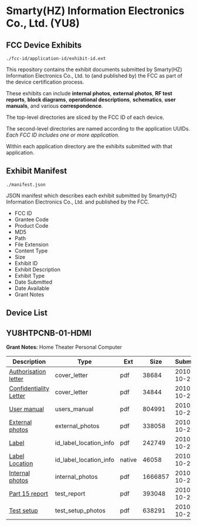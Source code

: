 # Smarty(HZ) Information Electronics Co., Ltd. (YU8)
## FCC Device Exhibits

```
./fcc-id/application-id/exhibit-id.ext
```

This repository contains the exhibit documents submitted by Smarty(HZ) Information Electronics Co., Ltd. to (and published by) the FCC as part of the device certification process.

These exhibits can include **internal photos**, **external photos**, **RF test reports**, **block diagrams**, **operational descriptions**, **schematics**, **user manuals**, and various **correspondence**.

The top-level directories are sliced by the FCC ID of each device.

The second-level directories are named according to the application UUIDs. *Each FCC ID includes one or more application.*

Within each application directory are the exhibits submitted with that application. 

## Exhibit Manifest

```
./manifest.json
```

JSON manifest which describes each exhibit submitted by Smarty(HZ) Information Electronics Co., Ltd. and published by the FCC.

- FCC ID
- Grantee Code
- Product Code
- MD5
- Path
- File Extension
- Content Type
- Size
- Exhibit ID
- Exhibit Description
- Exhibit Type
- Date Submitted
- Date Available
- Grant Notes

## Device List
## YU8HTPCNB-01-HDMI
**Grant Notes:** Home Theater Personal Computer

| Description | Type | Ext | Size | Submitted | Available |
| ----------- | ---- | --- | ---- | --------- | --------- |
| [Authorisation letter](YU8HTPCNB-01-HDMI/f59ac3b7962cc51f5e1a6d384f187f37/1368380.pdf) | cover_letter | pdf | 38684 | 2010-10-29 | 2010-10-29 |
| [Confidentiality Letter](YU8HTPCNB-01-HDMI/f59ac3b7962cc51f5e1a6d384f187f37/1368381.pdf) | cover_letter | pdf | 34844 | 2010-10-29 | 2010-10-29 |
| [User manual](YU8HTPCNB-01-HDMI/f59ac3b7962cc51f5e1a6d384f187f37/1368382.pdf) | users_manual | pdf | 804991 | 2010-10-29 | 2010-10-29 |
| [External photos](YU8HTPCNB-01-HDMI/f59ac3b7962cc51f5e1a6d384f187f37/1368372.pdf) | external_photos | pdf | 338058 | 2010-10-29 | 2010-10-29 |
| [Label](YU8HTPCNB-01-HDMI/f59ac3b7962cc51f5e1a6d384f187f37/1368370.pdf) | id_label_location_info | pdf | 242749 | 2010-10-29 | 2010-10-29 |
| [Label Location](YU8HTPCNB-01-HDMI/f59ac3b7962cc51f5e1a6d384f187f37/1368371.native) | id_label_location_info | native | 46058 | 2010-10-29 | 2010-10-29 |
| [Internal photos](YU8HTPCNB-01-HDMI/f59ac3b7962cc51f5e1a6d384f187f37/1368383.pdf) | internal_photos | pdf | 1666857 | 2010-10-29 | 2010-10-29 |
| [Part 15 report](YU8HTPCNB-01-HDMI/f59ac3b7962cc51f5e1a6d384f187f37/1368376.pdf) | test_report | pdf | 393048 | 2010-10-29 | 2010-10-29 |
| [Test setup](YU8HTPCNB-01-HDMI/f59ac3b7962cc51f5e1a6d384f187f37/1368377.pdf) | test_setup_photos | pdf | 638291 | 2010-10-29 | 2010-10-29 |
